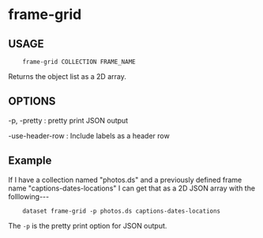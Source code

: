 
# frame-grid

## USAGE

```
    frame-grid COLLECTION FRAME_NAME
```

Returns the object list as a 2D array.

## OPTIONS

-p, -pretty
: pretty print JSON output

-use-header-row
: Include labels as a header row

## Example

If I have a collection named "photos.ds" and a previously
defined frame name "captions-dates-locations" I can get that
as a 2D JSON array with the folllowing---

```
    dataset frame-grid -p photos.ds captions-dates-locations
```

The `-p` is the pretty print option for JSON output.

